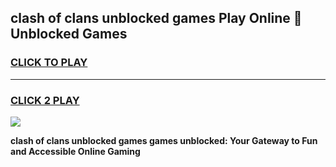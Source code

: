 
## clash of clans unblocked games Play Online 👋 Unblocked Games
<h3>
<a href="https://premium.freeplayer.one?title=clash_of_clans_unblocked_games&ref=19F">CLICK TO PLAY</a></h3>
<hr>

<h3>
<a href="https://premium.freeplayer.one?title=clash_of_clans_unblocked_games&ref=19F">CLICK 2 PLAY</a>
  
</h3>

<a href="https://premium.freeplayer.one?title=clash_of_clans_unblocked_games&ref=19F"><img src="https://clearcache.store/games.png"></a>


**clash of clans unblocked games games unblocked: Your Gateway to Fun and Accessible Online Gaming**

